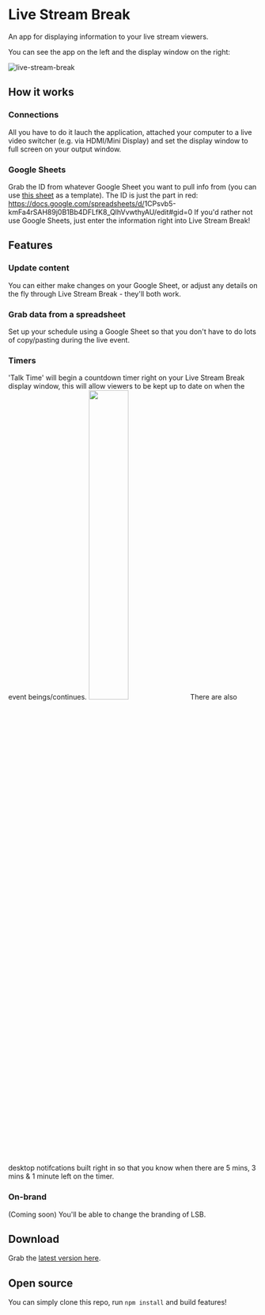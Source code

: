 # Live Stream Break
An app for displaying information to your live stream viewers.

You can see the app on the left and the display window on the right:

![live-stream-break](https://github.com/iamjohnbarker/live-stream-break/raw/master/assets/live-stream-break.jpg "Live Stream Break")

## How it works
### Connections
All you have to do it lauch the application, attached your computer to a live video switcher (e.g. via HDMI/Mini Display) and set the display window to full screen on your output window.

### Google Sheets
Grab the ID from whatever Google Sheet you want to pull info from (you can use [this sheet](https://docs.google.com/spreadsheets/d/1CPsvb5-kmFa4rSAH89j0B1Bb4DFLfK8_QlhVvwthyAU/edit?usp=sharing) as a template). 
The ID is just the part in red: https://docs.google.com/spreadsheets/d/<span style="font-color:red">1CPsvb5-kmFa4rSAH89j0B1Bb4DFLfK8_QlhVvwthyAU</span>/edit#gid=0
If you'd rather not use Google Sheets, just enter the information right into Live Stream Break!

## Features

### Update content
You can either make changes on your Google Sheet, or adjust any details on the fly through Live Stream Break - they'll both work.

### Grab data from a spreadsheet
Set up your schedule using a Google Sheet so that you don't have to do lots of copy/pasting during the live event.

### Timers
'Talk Time' will begin a countdown timer right on your Live Stream Break display window, this will allow viewers to be kept up to date on when the event beings/continues.
<img src="https://github.com/iamjohnbarker/live-stream-break/raw/master/assets/notification-example.jpg" width="40%">
There are also desktop notifcations built right in so that you know when there are 5 mins, 3 mins & 1 minute left on the timer.

### On-brand
(Coming soon) You'll be able to change the branding of LSB.

## Download
Grab the [latest version here](https://github.com/iamjohnbarker/live-stream-break/tree/master/releases).

## Open source
You can simply clone this repo, run `npm install` and build features!
